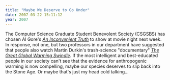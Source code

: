 ```yaml
---
title: "Maybe We Deserve to Go Under"
date: 2007-03-22 15:11:12
year: 2007
---
```

The Computer Science Graduate Student Benevolent Society (CSGSBS) has chosen Al Gore's <a href="http://www.climatecrisis.net/"><em>An Inconvenient Truth</em></a> to show at movie night next week.  In response, not one, but two professors in our department have suggested that people also watch Martin Durkin's trash-science "documentary" <a href="http://www.channel4.com/science/microsites/G/great_global_warming_swindle/index.html"><em>The Great Global Warming Swindle</em></a>.  If the most intelligent and best-educated people in our society can't see that the evidence for anthropogenic warming is now compelling, maybe our species deserves to slip back into the Stone Age.  Or maybe that's just my head cold talking...
